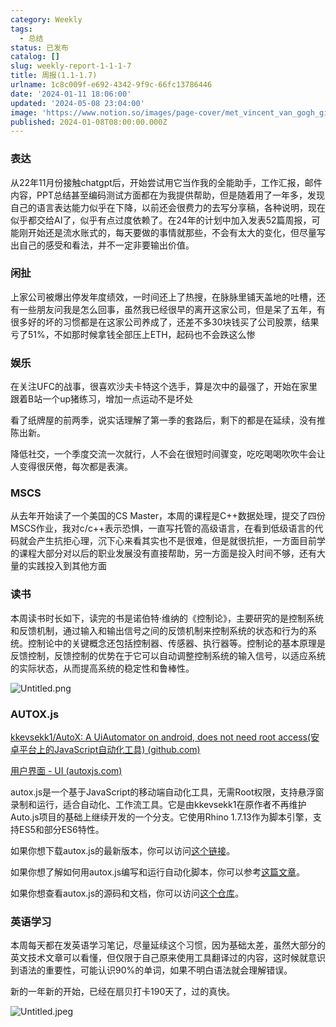 ```yaml
---
category: Weekly
tags:
  - 总结
status: 已发布
catalog: []
slug: weekly-report-1-1-1-7
title: 周报(1.1-1.7)
urlname: 1c8c009f-e692-4342-9f9c-66fc13786446
date: '2024-01-11 18:06:00'
updated: '2024-05-08 23:04:00'
image: 'https://www.notion.so/images/page-cover/met_vincent_van_gogh_ginoux.jpg'
published: 2024-01-08T08:00:00.000Z
---
```


### 表达


从22年11月份接触chatgpt后，开始尝试用它当作我的全能助手，工作汇报，邮件内容，PPT总结甚至编码测试方面都在为我提供帮助，但是随着用了一年多，发现自己的语言表达能力似乎在下降，以前还会很费力的去写分享稿，各种说明，现在似乎都交给AI了，似乎有点过度依赖了。在24年的计划中加入发表52篇周报，可能刚开始还是流水账式的，每天要做的事情就那些，不会有太大的变化，但尽量写出自己的感受和看法，并不一定非要输出价值。


### 闲扯


上家公司被爆出停发年度绩效，一时间还上了热搜，在脉脉里铺天盖地的吐槽，还有一些朋友问我是怎么回事，虽然我已经很早的离开这家公司，但是呆了五年，有很多好的坏的习惯都是在这家公司养成了，还差不多30块钱买了公司股票，结果亏了51%，不如那时候拿钱全部压上ETH，起码也不会跌这么惨


### 娱乐


在关注UFC的战事，很喜欢沙夫卡特这个选手，算是次中的最强了，开始在家里跟着B站一个up猪练习，增加一点运动不是坏处


看了纸牌屋的前两季，说实话理解了第一季的套路后，剩下的都是在延续，没有推陈出新。


降低社交，一个季度交流一次就行，人不会在很短时间骤变，吃吃喝喝吹吹牛会让人变得很厌倦，每次都是表演。


### MSCS


从去年开始读了一个美国的CS Master，本周的课程是C++数据处理，提交了四份MSCS作业，我对c/c++表示恐惧，一直写托管的高级语言，在看到低级语言的代码就会产生抗拒心理，沉下心来看其实也不是很难，但是就很抗拒，一方面目前学的课程大部分对以后的职业发展没有直接帮助，另一方面是投入时间不够，还有大量的实践投入到其他方面


### 读书


本周读书时长如下，读完的书是诺伯特·维纳的《控制论》，主要研究的是控制系统和反馈机制，通过输入和输出信号之间的反馈机制来控制系统的状态和行为的系统。控制论中的关键概念还包括控制器、传感器、执行器等。控制论的基本原理是反馈控制，反馈控制的优势在于它可以自动调整控制系统的输入信号，以适应系统的实际状态，从而提高系统的稳定性和鲁棒性。


![Untitled.png](https://prod-files-secure.s3.us-west-2.amazonaws.com/5d24fe63-e567-4804-86f9-9fdc62e13082/4d744901-b410-4924-8554-36cce6e9aab7/Untitled.png?X-Amz-Algorithm=AWS4-HMAC-SHA256&X-Amz-Content-Sha256=UNSIGNED-PAYLOAD&X-Amz-Credential=ASIAZI2LB466UEEFES4Y%2F20250401%2Fus-west-2%2Fs3%2Faws4_request&X-Amz-Date=20250401T213426Z&X-Amz-Expires=3600&X-Amz-Security-Token=IQoJb3JpZ2luX2VjEF0aCXVzLXdlc3QtMiJIMEYCIQDf54OSSmlEktL4Uw7BYCEN82iNw4DgNhQ9zNoiByGctAIhAMkl%2Bv5wmz4DEUHM9aoVVr717vSojCPy9Vlh3UFJ8z%2FCKogECMb%2F%2F%2F%2F%2F%2F%2F%2F%2F%2FwEQABoMNjM3NDIzMTgzODA1IgzLC5%2BUW3lt7r1v2kMq3AM55pAY3DfqR4WGWofKrLJ%2FIi6dQEl4P33xw4u4qyTBHheKdi8Au1yxDJgcajVuvZn0DFAJZgFj5sbgvjS1LkmRY32Lo%2BKQDFla3ticjrIAygN2gRWOrUfmgCzc54w2jD%2FWYHcJ35WuJ8j696k61r5aVGX1b7Ut7CoGtKXcvvU0InuDpRXPCgurq9lAQA75x9VlqeSh%2BO9ubI%2FhZ4n1TnXQcqqCbRhdOxoGGcxQcZyY%2B0p24VFiNNT50QTCzVifKUUgd2CtmvUSd9%2F%2FGOidirYH8RugBReTLOciNBWD4nIb3CUN2L3IbzgN%2BxZf9nP5C39bWaELF2kbmTgYErTovvoEgMtS8rRVmU%2FsrDYZ2J36dJqf1d36C0WyD9TKCJtBACQqgBx3B7R7bFhiM9nh2tNX33Ujgf1z6uKcziaaU2go4oQmImyyRoYerv2LVwEOxZmtiAlRhJ0fHRqzQLiWb%2FbGkvAhd%2F5OE25Oyzt22NOeStfWVELM0I9jTrIyDHHIqQjXMuCoGWXHQIDfT9Hnq4AT%2BstqInPnLnMyXJXSuktketuHQz%2FfrcAbvajludO6yV39FE9n%2By21kVWoYs3MZ4SBu4vj0gSXNXZ%2BkKYiP1vJTxJypeS6BYmdmftNEjCgp7G%2FBjqkAWIVnRrOqIFEfcomdpEqz%2Bf1r2hIxHN6%2B5lj3llv%2BfK7Q0NwS08rqxOcUk%2FKlwhHMfFRY9tT39Fdp%2FXZL12PxgS3iut6sKy21DAboFjhLhBIcFfdezM8lEcyck8IeKJNug35%2BK4WTX5pM2SCnEw%2BRhguOegPZk%2FXJRdH9LRFlwYl6%2FPr0Ken1CEqadBGEosJsEutSFQltWUUNN%2B8DOlrb2CM41G%2F&X-Amz-Signature=b0a8309fb20f9506d986931a90be96eb1b46502e395b91eea4eb606594dd3346&X-Amz-SignedHeaders=host&x-id=GetObject)


### AUTOX.js


[kkevsekk1/AutoX: A UiAutomator on android, does not need root access(安卓平台上的JavaScript自动化工具) (github.com)](https://github.com/kkevsekk1/AutoX)


[用户界面 - UI (autoxjs.com)](http://doc.autoxjs.com/#/ui)


autox.js是一个基于JavaScript的移动端自动化工具，无需Root权限，支持悬浮窗录制和运行，适合自动化、工作流工具。它是由kkevsekk1在原作者不再维护Auto.js项目的基础上继续开发的一个分支。它使用Rhino 1.7.13作为脚本引擎，支持ES5和部分ES6特性。


如果你想下载autox.js的最新版本，你可以访问[这个链接](https://github.com/kkevsekk1/AutoX/releases)。


如果你想了解如何用autox.js编写和运行自动化脚本，你可以参考[这篇文章](https://www.cnblogs.com/ghj1976/p/autoxjs.html)。


如果你想查看autox.js的源码和文档，你可以访问[这个仓库](https://github.com/kkevsekk1/AutoX)。


### 英语学习


本周每天都在发英语学习笔记，尽量延续这个习惯，因为基础太差，虽然大部分的英文技术文章可以看懂，但仅限于自己原来使用工具翻译过的内容，这时候就意识到语法的重要性，可能认识90%的单词，如果不明白语法就会理解错误。


新的一年新的开始，已经在扇贝打卡190天了，过的真快。


![Untitled.jpeg](https://prod-files-secure.s3.us-west-2.amazonaws.com/5d24fe63-e567-4804-86f9-9fdc62e13082/c04d3014-4bd3-4142-a613-19220f0a3512/Untitled.jpeg?X-Amz-Algorithm=AWS4-HMAC-SHA256&X-Amz-Content-Sha256=UNSIGNED-PAYLOAD&X-Amz-Credential=ASIAZI2LB466UEEFES4Y%2F20250401%2Fus-west-2%2Fs3%2Faws4_request&X-Amz-Date=20250401T213426Z&X-Amz-Expires=3600&X-Amz-Security-Token=IQoJb3JpZ2luX2VjEF0aCXVzLXdlc3QtMiJIMEYCIQDf54OSSmlEktL4Uw7BYCEN82iNw4DgNhQ9zNoiByGctAIhAMkl%2Bv5wmz4DEUHM9aoVVr717vSojCPy9Vlh3UFJ8z%2FCKogECMb%2F%2F%2F%2F%2F%2F%2F%2F%2F%2FwEQABoMNjM3NDIzMTgzODA1IgzLC5%2BUW3lt7r1v2kMq3AM55pAY3DfqR4WGWofKrLJ%2FIi6dQEl4P33xw4u4qyTBHheKdi8Au1yxDJgcajVuvZn0DFAJZgFj5sbgvjS1LkmRY32Lo%2BKQDFla3ticjrIAygN2gRWOrUfmgCzc54w2jD%2FWYHcJ35WuJ8j696k61r5aVGX1b7Ut7CoGtKXcvvU0InuDpRXPCgurq9lAQA75x9VlqeSh%2BO9ubI%2FhZ4n1TnXQcqqCbRhdOxoGGcxQcZyY%2B0p24VFiNNT50QTCzVifKUUgd2CtmvUSd9%2F%2FGOidirYH8RugBReTLOciNBWD4nIb3CUN2L3IbzgN%2BxZf9nP5C39bWaELF2kbmTgYErTovvoEgMtS8rRVmU%2FsrDYZ2J36dJqf1d36C0WyD9TKCJtBACQqgBx3B7R7bFhiM9nh2tNX33Ujgf1z6uKcziaaU2go4oQmImyyRoYerv2LVwEOxZmtiAlRhJ0fHRqzQLiWb%2FbGkvAhd%2F5OE25Oyzt22NOeStfWVELM0I9jTrIyDHHIqQjXMuCoGWXHQIDfT9Hnq4AT%2BstqInPnLnMyXJXSuktketuHQz%2FfrcAbvajludO6yV39FE9n%2By21kVWoYs3MZ4SBu4vj0gSXNXZ%2BkKYiP1vJTxJypeS6BYmdmftNEjCgp7G%2FBjqkAWIVnRrOqIFEfcomdpEqz%2Bf1r2hIxHN6%2B5lj3llv%2BfK7Q0NwS08rqxOcUk%2FKlwhHMfFRY9tT39Fdp%2FXZL12PxgS3iut6sKy21DAboFjhLhBIcFfdezM8lEcyck8IeKJNug35%2BK4WTX5pM2SCnEw%2BRhguOegPZk%2FXJRdH9LRFlwYl6%2FPr0Ken1CEqadBGEosJsEutSFQltWUUNN%2B8DOlrb2CM41G%2F&X-Amz-Signature=0804d89184698084472752986c9e827b9273a5545d87a761acaf09bb06ac5f83&X-Amz-SignedHeaders=host&x-id=GetObject)

